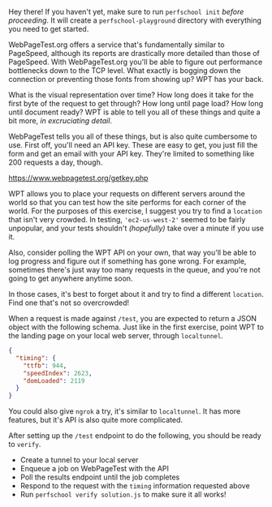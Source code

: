 Hey there! If you haven't yet, make sure to run `perfschool init` _before proceeding_.
It will create a `perfschool-playground` directory with everything you need to get started.

WebPageTest.org offers a service that's fundamentally similar to PageSpeed, although
its reports are drastically more detailed than those of PageSpeed. With WebPageTest.org
you'll be able to figure out performance bottlenecks down to the TCP level. What exactly is
bogging down the connection or preventing those fonts from showing up? WPT has your back.

What is the visual representation over time? How long does it take for the first byte of the
request to get through? How long until page load? How long until document ready? WPT is able
to tell you all of these things and quite a bit more, *in excruciating detail*.

WebPageTest tells you all of these things, but is also quite cumbersome to use. First off,
you'll need an API key. These are easy to get, you just fill the form and get an email with
your API key. They're limited to something like 200 requests a day, though.

https://www.webpagetest.org/getkey.php

WPT allows you to place your requests on different servers around the world so that you
can test how the site performs for each corner of the world. For the purposes of this
exercise, I suggest you try to find a `location` that isn't very crowded. In testing,
`'ec2-us-west-2'` seemed to be fairly unpopular, and your tests shouldn't _(hopefully)_
take over a minute if you use it.

Also, consider polling the WPT API on your own, that way you'll be able to log progress
and figure out if something has gone wrong. For example, sometimes there's just way too
many requests in the queue, and you're not going to get anywhere anytime soon.

In those cases, it's best to forget about it and try to find a different `location`.
Find one that's not so overcrowded!

When a request is made against `/test`, you are expected to return a JSON object with
the following schema. Just like in the first exercise, point WPT to the landing page
on your local web server, through `localtunnel`.

```json
{
  "timing": {
    "ttfb": 944,
    "speedIndex": 2623,
    "domLoaded": 2119
  }
}
```

You could also give `ngrok` a try, it's similar to `localtunnel`. It has more features,
but it's API is also quite more complicated.

After setting up the `/test` endpoint to do the following, you should be ready to `verify`.

- Create a tunnel to your local server
- Enqueue a job on WebPageTest with the API
- Poll the results endpoint until the job completes
- Respond to the request with the `timing` information requested above
- Run `perfschool verify solution.js` to make sure it all works!

